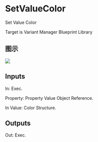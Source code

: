 # SetValueColor

Set Value Color

Target is Variant Manager Blueprint Library

## 图示

![]($-20221218-21240825.png)

## Inputs

In: Exec.

Property: Property Value Object Reference.

In Value: Color Structure.  

## Outputs

Out: Exec.

